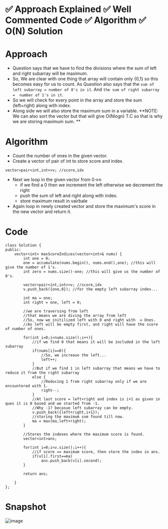 # ✅ Approach Explained ✅ Well Commented Code ✅ Algorithm ✅ O(N) Solution

# Approach
* Question says that we have to find the divisions where the sum of left and right subarray will be maximum.
* So, We are clear with one thing that array will contain only {0,1} so this becomes easy for us to count. As Question also says that the `sum of left subarray = number of 0's in it`. And `the sum of right subarray =  number of 1's in it`.
* So we will check for every point in the array and store the sum (left+right) along with index.
* Along side we will also store the maximum sum in a variable.
**NOTE: We can also sort the vector but that will give O(Nlogn) T.C so that is why we are storing maximum sum.
**

# Algorithm
* Count the number of ones in the given vector.
* Create a vector of pair of int to store score and index.
```
vector<pair<int,int>>v; //score,idx
```
* Next we loop in the given vector from 0->n
	* if we find a 0 then we increment the left otherwise we decrement the right
	* push the sum of left and right along with index.
	* store maximum result in vairbale
* Again loop in newly created vector and store the maximum's score in the new vector and return it.

# Code
```
class Solution {
public:
    vector<int> maxScoreIndices(vector<int>& nums) {
        int one = 0;
        one = accumulate(nums.begin(), nums.end(),one); //this will give the number of 1's.
        int zero = nums.size()-one; //this will give us the number of 0's.
        
        vector<pair<int,int>>v; //score,idx
        v.push_back({one,0}); //for the empty left subarray index...
        
        int ma = one;
        int right = one, left = 0;
        
        //we are traversing from left 
        //that means we are diving the array from left
        //So, now we initilized left with 0 and right with  = Ones.
        //As left will be empty first, and right will have the score of number of ones.
        
        for(int i=0;i<nums.size();i++){
            //if we find 0 that means it will be included in the left subarray 
            if(nums[i]==0){
                //So, we increase the left...
                left++;
            }
            //But if we find 1 in left subarray that means we have to reduce it from the right subarray
            else {
                //Reducing 1 from right subarray only if we are encountered with 1.
                right--;
            }
            //At last score = left+right and index is i+1 as given in ques it is 0 based and we started from -1. 
            //Why -1? becasue left subarray can be empty.
            v.push_back({left+right,i+1});
            //storing the maximum sum found till now.
            ma = max(ma,left+right);
        }
        
        //Stores the indexes where the maximum score is found.
        vector<int>ans;
        
        for(int i=0;i<v.size();i++){
            //if score == maximum score, then store the index in ans.
            if(v[i].first==ma)
                ans.push_back(v[i].second);
        }
        
        return ans;
        
    }
};
```

# Snapshot
![image](https://assets.leetcode.com/users/images/150fb0c7-2214-4406-9424-c1b6abf0c0ab_1650689906.9449596.png)
